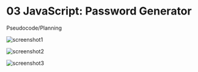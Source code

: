 # 03 JavaScript: Password Generator

<hi>Pseudocode/Planning</hi>

<!-- // start program
clicking the generate password button
  calls passwordLength = prompts "How many characters will the password contain? Choose between 8 and 128".
   the user will input a number that should be between 8 and 128 
    *if the input is < 8 or > 128 the user will be alerted  "Password must be bewteen 8 and 128 characters"
      break;
    *if nothing is input the user will be alrerted "Please enter a value"
      call passwordLength prompt again;
    *if the input is between 8 - 128 move on to comfirmNumbers
  confirmNumber = confirm "Will numbers will be included in this password"
    *the user will choose true or false (okay or cancel)
      .
      move on to confirmSpecial
  confirmSpecial = confirm "Will special characters will be included in this password"
    *the user will choose true or false (okay or cancel)
    .
    move on to confirmLower
  confirmLower = confirm "Will lowercase letters will be included in this password"
    *the user will choose true or false (okay or cancel)
    .
    move on to confirmUpper
  confirmUpper = confirm "Will uppercase letters will be included in this password"
  *the user will choose true or false (okay or cancel)
  .
  call generatePassword
    once all the prompts have been answered the password will generate what matches the selected criteria
      *at least one true choice must be made
        *if all are false alert user "You must choose at leat one password criteria"
          * call confirmNumber again;
    add upp the values of the true choices and randomly select characters based on passwordLength 
  the generated passwprd will be displayed in the <textarea>
}*/ -->

![screenshot1](https://github.com/kingkevin05/wk-3-challenge/blob/main/Assets/images/Screenshot1.png)

![screenshot2](https://github.com/kingkevin05/wk-3-challenge/blob/main/Assets/images/Screenshot2.png)

![screenshot3](https://github.com/kingkevin05/wk-3-challenge/blob/main/Assets/images/Screenshot3.png)
